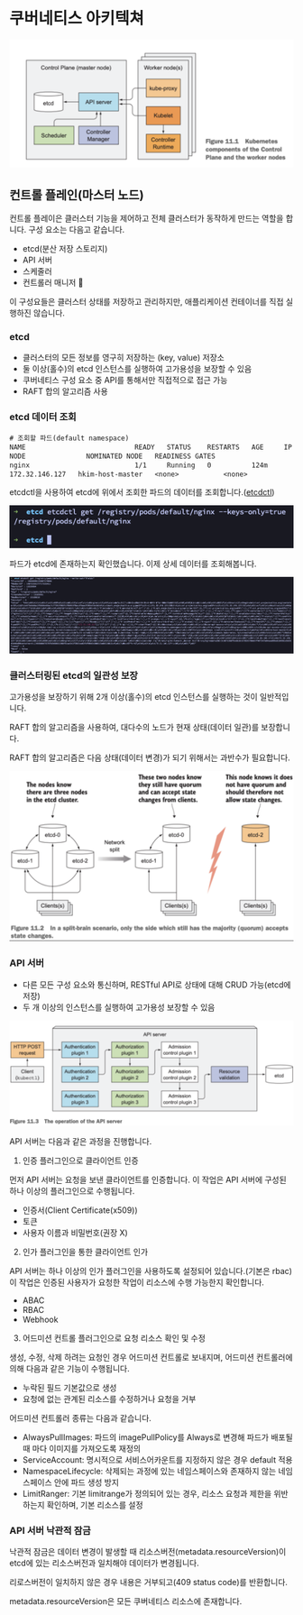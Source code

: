 
# 쿠버네티스 아키텍쳐
![image](./images/architecture.png)

## 컨트롤 플레인(마스터 노드)
컨트롤 플레이은 클러스터 기능을 제어하고 전체 클러스터가 동작하게 만드는 역할을 합니다.
구성 요소는 다음고 같습니다.
- etcd(분산 저장 스토리지)
- API 서버
- 스케줄러
- 컨트롤러 매니저


이 구성요들은 클러스터 상태를 저장하고 관리하지만, 애플리케이션 컨테이너를 직접 실행하진 않습니다.

### etcd
- 클러스터의 모든 정보를 영구히 저장하는 (key, value) 저장소
- 둘 이상(홀수)의 etcd 인스턴스를 실행하여 고가용성을 보장할 수 있음
- 쿠버네티스 구성 요소 중 API를 통해서만 직접적으로 접근 가능
- RAFT 합의 알고리즘 사용

### etcd 데이터 조회
```
# 조회할 파드(default namespace)
NAME                           READY   STATUS    RESTARTS   AGE     IP               NODE               NOMINATED NODE   READINESS GATES
nginx                          1/1     Running   0          124m    172.32.146.127   hkim-host-master   <none>           <none>
```

etcdctl을 사용하여 etcd에 위에서 조회한 파드의 데이터를 조회합니다.([etcdctl](https://etcd.io/docs/v3.4/dev-guide/interacting_v3/))

![alt text](./images/etcd-get-pod-key.png)

파드가 etcd에 존재하는지 확인했습니다. 이제 상세 데이터를 조회해봅니다.

![alt text](./images/etcd-get-pod-data.png)

### 클러스터링된 etcd의 일관성 보장
고가용성을 보장하기 위해 2개 이상(홀수)의 etcd 인스턴스를 실행하는 것이 일반적입니다.

RAFT 합의 알고리즘을 사용하여, 대다수의 노드가 현재 상태(데이터 일관)를 보장합니다.

RAFT 합의 알고리즘은 다음 상태(데이터 변경)가 되기 위해서는 과반수가 필요합니다.

![alt text](./images/etcd-raft.png)

### API 서버
- 다른 모든 구성 요소와 통신하며, RESTful API로 상태에 대해 CRUD 가능(etcd에 저장)
- 두 개 이상의 인스턴스를 실행하여 고가용성 보장할 수 있음

![image](./images/api-server.png)

API 서버는 다음과 같은 과정을 진행합니다.

1. 인증 플러그인으로 클라이언트 인증 

먼저 API 서버는 요청을 보낸 클라이언트를 인증합니다. 이 작업은 API 서버에 구성된 하나 이상의 플러그인으로 수행됩니다.
- 인증서(Client Certificate(x509))
- 토큰
- 사용자 이름과 비밀번호(권장 X)


2. 인가 플러그인을 통한 클라이언트 인가

API 서버는 하나 이상의 인가 플러그인을 사용하도록 설정되어 있습니다.(기본은 rbac) 이 작업은 인증된 사용자가 요청한 작업이 리소스에 수행 가능한지 확인합니다.
- ABAC
- RBAC
- Webhook

3. 어드미션 컨트롤 플러그인으로 요청 리소스 확인 및 수정

생성, 수정, 삭제 하려는 요청인 경우 어드미션 컨트롤로 보내지며, 어드미션 컨트롤러에 의해 다음과 같은 기능이 수행됩니다.
- 누락된 필드 기본값으로 생성
- 요청에 없는 관계된 리소스를 수정하거나 요청을 거부

어드미션 컨트롤러 종류는 다음과 같습니다.
- AlwaysPullImages: 파드의 imagePullPolicy를 Always로 변경해 파드가 배포될 때 마다 이미지를 가져오도록 재정의
- ServiceAccount: 명시적으로 서비스어카운트를 지정하지 않은 경우 default 적용
- NamespaceLifecycle: 삭제되는 과정에 있는 네임스페이스와 존재하지 않는 네임스페이스 안에 파드 생성 방지
- LimitRanger: 기본 limitrange가 정의되어 있는 경우, 리소스 요청과 제한을 위반하는지 확인하며, 기본 리소스를 설정

### API 서버 낙관적 잠금
낙관적 잠금은 데이터 변경이 발생할 때 리소스버전(metadata.resourceVersion)이 etcd에 있는 리소스버전과 일치해야 데이터가 변경됩니다.

리로스버전이 일치하지 않은 경우 내용은 거부되고(409 status code)를 반환합니다.

metadata.resourceVersion은 모든 쿠버네티스 리소스에 존재합니다.
